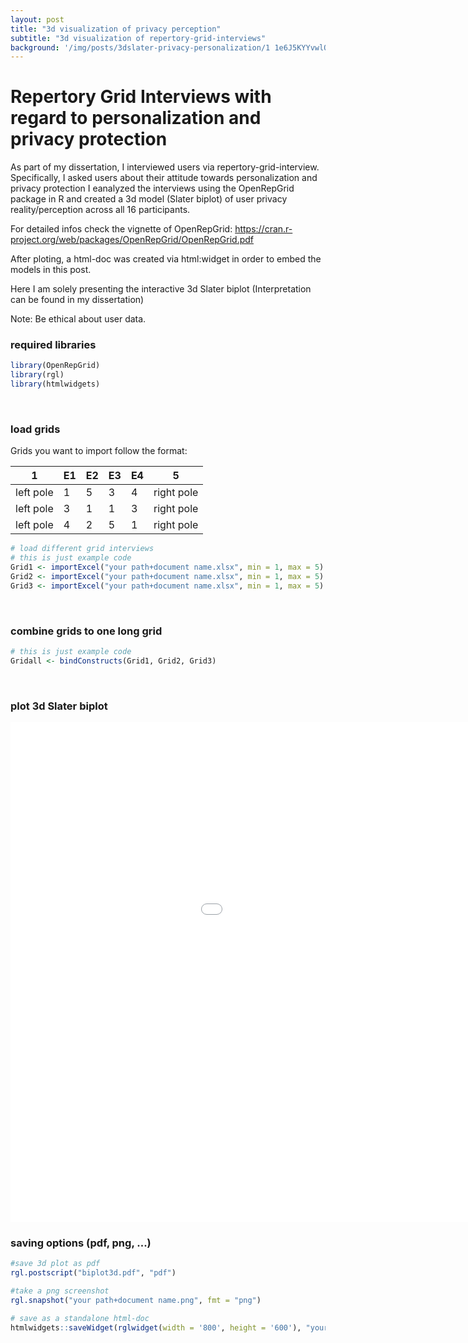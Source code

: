 ```yaml
---
layout: post
title: "3d visualization of privacy perception"
subtitle: "3d visualization of repertory-grid-interviews"
background: '/img/posts/3dslater-privacy-personalization/1 1e6J5KYYvwlOXRVj9-RkQA.png'
---
```


Repertory Grid Interviews with regard to personalization and privacy protection
================

As part of my dissertation, I interviewed users via repertory-grid-interview. Specifically, I asked users about their attitude towards personalization and privacy protection
I eanalyzed the interviews using the OpenRepGrid package in R and created a 3d model (Slater biplot) of user privacy reality/perception across all 16 participants.

For detailed infos check the vignette of OpenRepGrid:
<https://cran.r-project.org/web/packages/OpenRepGrid/OpenRepGrid.pdf>

After ploting, a html-doc was created via html:widget in order to embed the models in this post.

Here I am solely presenting the interactive 3d Slater biplot (Interpretation can be found in my dissertation)

Note: Be ethical about user data.


### required libraries

``` r
library(OpenRepGrid)
library(rgl)
library(htmlwidgets)
```

<br>

### load grids

Grids you want to import follow the format:

1 | E1 | E2 | E3 | E4 | 5
-- | -- | -- | -- | -- | --
left pole | 1 | 5 | 3 | 4 | right pole 
left pole | 3 | 1 | 1 | 3 | right pole
left pole | 4 | 2 | 5 | 1 | right pole

``` r
# load different grid interviews
# this is just example code
Grid1 <- importExcel("your path+document name.xlsx", min = 1, max = 5) # define min and max value of grid
Grid2 <- importExcel("your path+document name.xlsx", min = 1, max = 5)
Grid3 <- importExcel("your path+document name.xlsx", min = 1, max = 5)
```

<br>

### combine grids to one long grid

``` r
# this is just example code
Gridall <- bindConstructs(Grid1, Grid2, Grid3)
```

<br>

### plot 3d Slater biplot

<iframe id = '3d_slater_privacy' src="/img/posts/3dslater-privacy-personalization/Grid_3d_viz.html"
    sandbox="allow-same-origin allow-scripts"
    width="1210"
    height="800"
    scrolling='no'
    seamless
    frameborder="0">
</iframe>

### saving options (pdf, png, ...)
``` r
#save 3d plot as pdf
rgl.postscript("biplot3d.pdf", "pdf")

#take a png screenshot
rgl.snapshot("your path+document name.png", fmt = "png")

# save as a standalone html-doc
htmlwidgets::saveWidget(rglwidget(width = '800', height = '600'), "your path+document name.html")
```